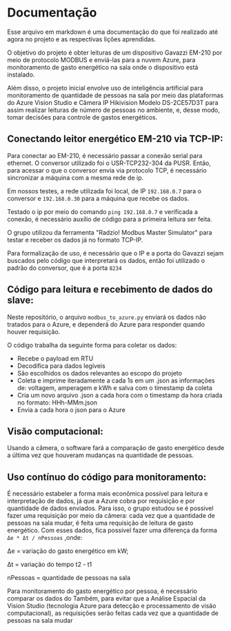 # Documentação

Esse arquivo em markdown é uma documentação do que foi realizado até agora no projeto e as respectivas lições aprendidas.

O objetivo do projeto é obter leituras de um dispositivo Gavazzi EM-210 por meio de protocolo MODBUS e enviá-las para a nuvem Azure, para monitoramento de gasto energético na sala onde o dispositivo está instalado. 

Além disso, o projeto inicial envolve uso de inteligência artificial para monitoramento de quantidade de pessoas na sala por meio das plataformas do Azure Vision Studio e Câmera IP Hikivision Modelo DS-2CE57D3T para assim realizar leituras de número de pessoas no ambiente, e, desse modo, tomar decisões para controle de gastos energéticos.




## Conectando leitor energético EM-210 via TCP-IP:

Para conectar ao EM-210, é necessário passar a conexão serial para ethernet. O conversor utilizado foi o USR-TCP232-304 da PUSR. Então, para acessar o que o conversor envia via protocolo TCP, é necessário sincronizar a máquina com a mesma rede de ip. 

Em nossos testes, a rede utilizada foi local, de IP ```192.168.0.7``` para o conversor e ```192.168.0.30``` para a máquina que recebe os dados. 

Testado o ip por meio do comando ```ping 192.168.0.7``` e verificada a conexão, é necessário auxílio de código para a primeira leitura ser feita.

O grupo utilizou da ferramenta "Radzio! Modbus Master Simulator" para testar e receber os dados já no formato TCP-IP.

Para formalização de uso, é necessário que o IP e a porta do Gavazzi sejam buscados pelo código que interpretará os dados, então foi utilizado o padrão do conversor, que é a porta ```8234```

## Código para leitura e recebimento de dados do slave:

Neste repositório, o arquivo ```modbus_to_azure.py``` enviará os dados não tratados para o Azure, e dependerá do Azure para responder quando houver requisição.

O código trabalha da seguinte forma para coletar os dados:

- Recebe o payload em RTU
- Decodifica para dados legíveis
- São escolhidos os dados relevantes ao escopo do projeto
- Coleta e imprime iteradamente a cada 1s em um .json as informações de: voltagem, amperagem e kWh e salva com o timestamp da coleta
- Cria um novo arquivo .json a cada hora com o timestamp da hora criada no formato: HHh-MMm.json
- Envia a cada hora o json para o Azure

## Visão computacional:
Usando a câmera, o software fará a comparação de gasto energético desde a última vez que houveram mudanças na quantidade de pessoas.

## Uso contínuo do código para monitoramento:

É necessário estabeler a forma mais econômica possível para leitura e interpretação de dados, já que a Azure cobra por requisição e por quantidade de dados enviados. Para isso, o grupo estudou se é possivel fazer uma requisição por meio da câmera: cada vez que a quantidade de pessoas na sala mudar, é feita uma requisição de leitura de gasto energético. Com esses dados, fica possível fazer uma diferença da forma 
```Δe * Δt / nPessoas``` ,onde:

  Δe = variação do gasto energético em kW;

  Δt = variação do tempo t2 - t1

  nPessoas = quantidade de pessoas na sala

Para monitoramento do gasto energético por pessoa, é necessário comparar os dados do 
Também, para evitar que a Análise Espacial da Vision Studio (tecnologia Azure para detecção e processamento de visão computacional), as requisições serão feitas cada vez que a quantidade de pessoas na sala mudar